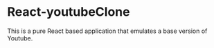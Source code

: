 # React-youtubeClone

This is a pure React based application that emulates a base version of Youtube.
